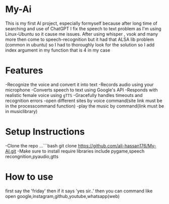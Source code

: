 # My-Ai
This is my first AI project, especially formyself because after long time of searching and use of ChatGPT I fix the speech to text problem 
as I'm using Linux-Ubuntu so it cause me issues. After using whisper , vsok and many more then come to speech-recognition
but it had that ALSA lib problem (common in ubuntu) so I had to thoroughly look for the solution so I add index argument in 
my function that is 4 in my case

# Features
-Recognize the voice and convert it into text
-Records audio using your microphone
-Converts speech to text using Google's API
-Responds with realistic female voice using `gTTS`
-Gracefully handles timeouts and recognition errors
-open different sites by voice command(site link must be in the processcommand function)
-play the music by command(link must be in musiclibrary)

# Setup Instructions
-Clone the repo
...```bash
git clone 
https://github.com/ali-hassan176/My-AI.git
-Make sure to install require libraries
include pygame,speech recongnition,pyaudio,gtts

# How to use
first say the 'friday'
then if it says 'yes sir..'
then you can command like open google,instagram,github,youtube,whatsapp(web)
